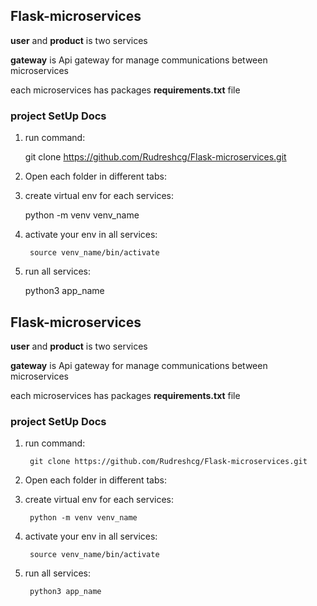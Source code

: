 ## Flask-microservices

**user** and **product** is two services

**gateway** is Api gateway for manage communications between microservices

each microservices has packages **requirements.txt** file

### project SetUp Docs

1. run command:

   
    git clone https://github.com/Rudreshcg/Flask-microservices.git


2. Open each folder in different tabs:


3. create virtual env for each services:
    
   
    python -m venv venv_name

4. activate your env in all services:
    
    
        source venv_name/bin/activate

5. run all services:


    python3 app_name

    
## Flask-microservices

**user** and **product** is two services

**gateway** is Api gateway for manage communications between microservices

each microservices has packages **requirements.txt** file

### project SetUp Docs

1. run command:

   
        git clone https://github.com/Rudreshcg/Flask-microservices.git


2. Open each folder in different tabs:


3. create virtual env for each services:
    
   
        python -m venv venv_name

4. activate your env in all services:
    
    
        source venv_name/bin/activate

5. run all services:


        python3 app_name

    
